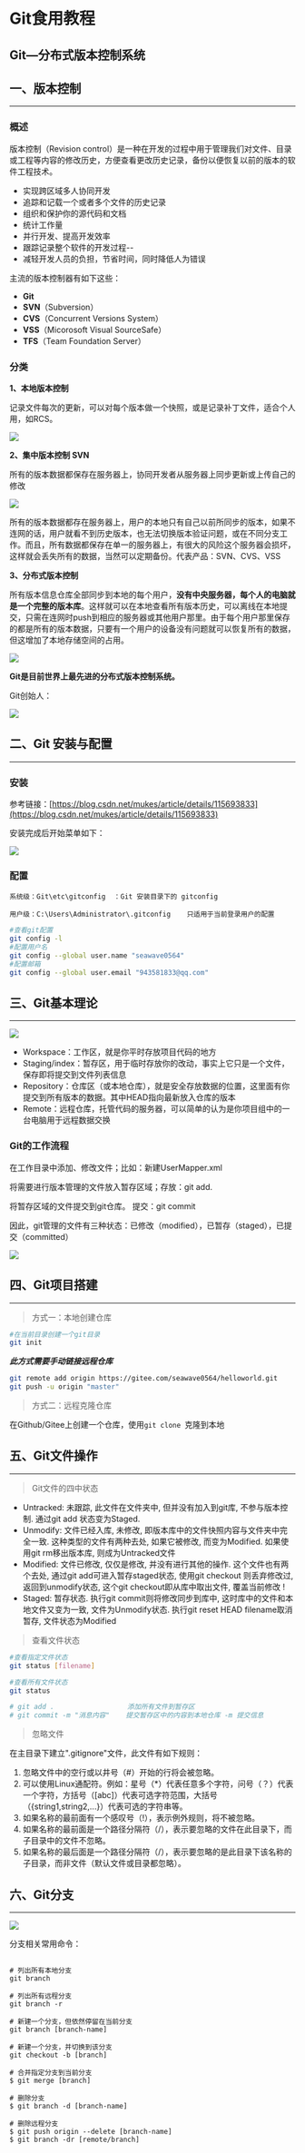 # Git食用教程




## Git—分布式版本控制系统

## 一、版本控制

------------------

### 概述

版本控制（Revision control）是一种在开发的过程中用于管理我们对文件、目录或工程等内容的修改历史，方便查看更改历史记录，备份以便恢复以前的版本的软件工程技术。

- 实现跨区域多人协同开发
- 追踪和记载一个或者多个文件的历史记录
- 组织和保护你的源代码和文档
- 统计工作量
- 并行开发、提高开发效率
- 跟踪记录整个软件的开发过程--
- 减轻开发人员的负担，节省时间，同时降低人为错误

主流的版本控制器有如下这些：

- **Git**
- **SVN**（Subversion）
- **CVS**（Concurrent Versions System）
- **VSS**（Micorosoft Visual SourceSafe）
- **TFS**（Team Foundation Server）

### 分类

**1、本地版本控制**

记录文件每次的更新，可以对每个版本做一个快照，或是记录补丁文件，适合个人用，如RCS。

![](https://seawave.top/file/git/1.png)

**2、集中版本控制  SVN**

所有的版本数据都保存在服务器上，协同开发者从服务器上同步更新或上传自己的修改

![](https://seawave.top/file/git/2.png)

所有的版本数据都存在服务器上，用户的本地只有自己以前所同步的版本，如果不连网的话，用户就看不到历史版本，也无法切换版本验证问题，或在不同分支工作。而且，所有数据都保存在单一的服务器上，有很大的风险这个服务器会损坏，这样就会丢失所有的数据，当然可以定期备份。代表产品：SVN、CVS、VSS

**3、分布式版本控制**

所有版本信息仓库全部同步到本地的每个用户，**没有中央服务器，每个人的电脑就是一个完整的版本库**。这样就可以在本地查看所有版本历史，可以离线在本地提交，只需在连网时push到相应的服务器或其他用户那里。由于每个用户那里保存的都是所有的版本数据，只要有一个用户的设备没有问题就可以恢复所有的数据，但这增加了本地存储空间的占用。

![](https://seawave.top/file/git/3.jfif)

**Git是目前世界上最先进的分布式版本控制系统。**

Git创始人：

![](https://seawave.top/file/git/4.jpeg)

## 二、Git 安装与配置

-------------

### 安装

参考链接：[https://blog.csdn.net/mukes/article/details/115693833](https://blog.csdn.net/mukes/article/details/115693833)

安装完成后开始菜单如下：

![](https://seawave.top/file/git/5.png)

### 配置

``系统级：Git\etc\gitconfig  ：Git 安装目录下的 gitconfig``

``用户级：C:\Users\Administrator\.gitconfig    只适用于当前登录用户的配置``

```bash
#查看git配置
git config -l
#配置用户名
git config --global user.name "seawave0564"
#配置邮箱
git config --global user.email "943581833@qq.com"
```

## 三、Git基本理论

----------

![](https://seawave.top/file/git/6.png)

- Workspace：工作区，就是你平时存放项目代码的地方
- Staging/index：暂存区，用于临时存放你的改动，事实上它只是一个文件，保存即将提交到文件列表信息
- Repository：仓库区（或本地仓库），就是安全存放数据的位置，这里面有你提交到所有版本的数据。其中HEAD指向最新放入仓库的版本
- Remote：远程仓库，托管代码的服务器，可以简单的认为是你项目组中的一台电脑用于远程数据交换

### Git的工作流程

在工作目录中添加、修改文件；比如：新建UserMapper.xml

将需要进行版本管理的文件放入暂存区域；存放：git add.

将暂存区域的文件提交到git仓库。 提交：git commit

因此，git管理的文件有三种状态：已修改（modified），已暂存（staged），已提交（committed）

![](https://seawave.top/file/git/7.png)

## 四、Git项目搭建

------------

> 方式一：本地创建仓库

```bash
#在当前目录创建一个git目录
git init 
```
***此方式需要手动链接远程仓库***

```bash
git remote add origin https://gitee.com/seawave0564/helloworld.git
git push -u origin "master"
```

> 方式二：远程克隆仓库

在Github/Gitee上创建一个仓库，使用``git clone ``克隆到本地

## 五、Git文件操作

----------

> Git文件的四中状态

- Untracked: 未跟踪, 此文件在文件夹中, 但并没有加入到git库, 不参与版本控制. 通过git add 状态变为Staged.
- Unmodify: 文件已经入库, 未修改, 即版本库中的文件快照内容与文件夹中完全一致. 这种类型的文件有两种去处, 如果它被修改, 而变为Modified. 如果使用git rm移出版本库, 则成为Untracked文件
- Modified: 文件已修改, 仅仅是修改, 并没有进行其他的操作. 这个文件也有两个去处, 通过git add可进入暂存staged状态, 使用git checkout 则丢弃修改过, 返回到unmodify状态, 这个git checkout即从库中取出文件, 覆盖当前修改 !
- Staged: 暂存状态. 执行git commit则将修改同步到库中, 这时库中的文件和本地文件又变为一致, 文件为Unmodify状态. 执行git reset HEAD filename取消暂存, 文件状态为Modified

> 查看文件状态

```bash
#查看指定文件状态
git status [filename]

#查看所有文件状态
git status

# git add .                  添加所有文件到暂存区
# git commit -m "消息内容"    提交暂存区中的内容到本地仓库 -m 提交信息
```

> 忽略文件

在主目录下建立".gitignore"文件，此文件有如下规则：

1. 忽略文件中的空行或以井号（#）开始的行将会被忽略。
2. 可以使用Linux通配符。例如：星号（*）代表任意多个字符，问号（？）代表一个字符，方括号（[abc]）代表可选字符范围，大括号（{string1,string2,...}）代表可选的字符串等。
3. 如果名称的最前面有一个感叹号（!），表示例外规则，将不被忽略。
4. 如果名称的最前面是一个路径分隔符（/），表示要忽略的文件在此目录下，而子目录中的文件不忽略。
5. 如果名称的最后面是一个路径分隔符（/），表示要忽略的是此目录下该名称的子目录，而非文件（默认文件或目录都忽略）。

## 六、Git分支

----

![](https://seawave.top/file/git/8.png)

分支相关常用命令：

```shell

# 列出所有本地分支
git branch

# 列出所有远程分支
git branch -r

# 新建一个分支，但依然停留在当前分支
git branch [branch-name]

# 新建一个分支，并切换到该分支
git checkout -b [branch]

# 合并指定分支到当前分支
$ git merge [branch]

# 删除分支
$ git branch -d [branch-name]

# 删除远程分支
$ git push origin --delete [branch-name]
$ git branch -dr [remote/branch]
```


